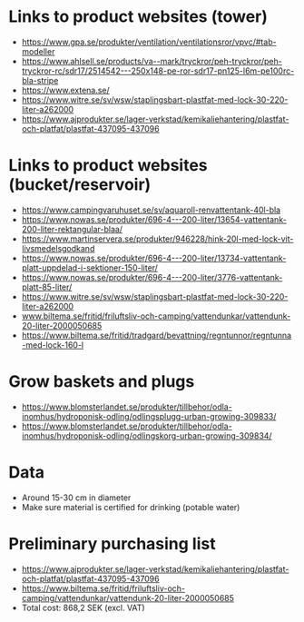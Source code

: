# Links to product websites (tower)
- https://www.gpa.se/produkter/ventilation/ventilationsror/vpvc/#tab-modeller
- https://www.ahlsell.se/products/va--mark/tryckror/peh-tryckror/peh-tryckror-rc/sdr17/2514542---250x148-pe-ror-sdr17-pn125-l6m-pe100rc-bla-stripe
- https://www.extena.se/
- https://www.witre.se/sv/wsw/staplingsbart-plastfat-med-lock-30-220-liter-a262000
- https://www.ajprodukter.se/lager-verkstad/kemikaliehantering/plastfat-och-platfat/plastfat-437095-437096

# Links to product websites (bucket/reservoir)
- https://www.campingvaruhuset.se/sv/aquaroll-renvattentank-40l-bla
- https://www.nowas.se/produkter/696-4---200-liter/13654-vattentank-200-liter-rektangular-blaa/
- https://www.martinservera.se/produkter/946228/hink-20l-med-lock-vit-livsmedelsgodkand
- https://www.nowas.se/produkter/696-4---200-liter/13734-vattentank-platt-uppdelad-i-sektioner-150-liter/
- https://www.nowas.se/produkter/696-4---200-liter/3776-vattentank-platt-85-liter/
- https://www.witre.se/sv/wsw/staplingsbart-plastfat-med-lock-30-220-liter-a262000
- www.biltema.se/fritid/friluftsliv-och-camping/vattendunkar/vattendunk-20-liter-2000050685
- https://www.biltema.se/fritid/tradgard/bevattning/regntunnor/regntunna-med-lock-160-l

# Grow baskets and plugs
- https://www.blomsterlandet.se/produkter/tillbehor/odla-inomhus/hydroponisk-odling/odlingsplugg-urban-growing-309833/
- https://www.blomsterlandet.se/produkter/tillbehor/odla-inomhus/hydroponisk-odling/odlingskorg-urban-growing-309834/

# Data
- Around 15-30 cm in diameter
- Make sure material is certified for drinking (potable water)

# Preliminary purchasing list
- https://www.ajprodukter.se/lager-verkstad/kemikaliehantering/plastfat-och-platfat/plastfat-437095-437096
- https://www.biltema.se/fritid/friluftsliv-och-camping/vattendunkar/vattendunk-20-liter-2000050685
- Total cost: 868,2 SEK (excl. VAT)
